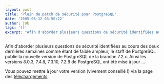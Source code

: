 ```yaml
---
layout: post
title: 'Plein de patch de sécurité pour PostgreSQL'
date: '2005-05-12 03:50:22'
author: j0k
tags: '[]'
excerpt: "Afin d'aborder plusieurs questions de sécurité identifiées au cours des deux dernières semaines comme étant de faible ampleur, le staff de PostgreSQL publie la nouvelle version de PostgreSQL de la branche 7.2.x.     \nAinsi les versions 8.0.3, 7.4.8, 7.3.10, 7.2.8 de PostgreSQL ont été mise à jour ...  \n  \nVous pouvez mettre à jour votre version      …"
---
```


Afin d'aborder plusieurs questions de sécurité identifiées au cours des deux dernières semaines comme étant de faible ampleur, le staff de PostgreSQL publie la nouvelle version de PostgreSQL de la branche 7.2.x.
Ainsi les versions 8.0.3, 7.4.8, 7.3.10, 7.2.8 de PostgreSQL ont été mise à jour ...

Vous pouvez mettre à jour votre version (vivement conseillé !) via la page des [téléchargements](http://www.postgresql.org/download).
